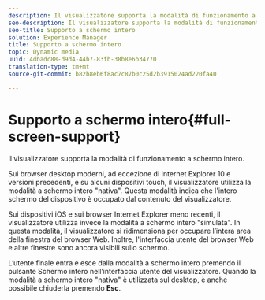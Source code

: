 ```yaml
---
description: Il visualizzatore supporta la modalità di funzionamento a schermo intero.
seo-description: Il visualizzatore supporta la modalità di funzionamento a schermo intero.
seo-title: Supporto a schermo intero
solution: Experience Manager
title: Supporto a schermo intero
topic: Dynamic media
uuid: 4dbadc88-d9d4-44b7-83fb-38b8e6b34770
translation-type: tm+mt
source-git-commit: b82b8eb6f8ac7c87b0c25d2b3915024ad220fa40

---
```



# Supporto a schermo intero{#full-screen-support}

Il visualizzatore supporta la modalità di funzionamento a schermo intero.

Sui browser desktop moderni, ad eccezione di Internet Explorer 10 e versioni precedenti, e su alcuni dispositivi touch, il visualizzatore utilizza la modalità a schermo intero &quot;nativa&quot;. Questa modalità indica che l&#39;intero schermo del dispositivo è occupato dal contenuto del visualizzatore.

Sui dispositivi iOS e sui browser Internet Explorer meno recenti, il visualizzatore utilizza invece la modalità a schermo intero &quot;simulata&quot;. In questa modalità, il visualizzatore si ridimensiona per occupare l’intera area della finestra del browser Web. Inoltre, l&#39;interfaccia utente del browser Web e altre finestre sono ancora visibili sullo schermo.

L’utente finale entra e esce dalla modalità a schermo intero premendo il pulsante Schermo intero nell’interfaccia utente del visualizzatore. Quando la modalità a schermo intero &quot;nativa&quot; è utilizzata sul desktop, è anche possibile chiuderla premendo **Esc**.
